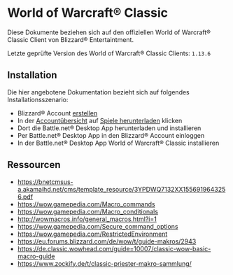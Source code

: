# World of Warcraft® Classic

Diese Dokumente beziehen sich auf den offiziellen World of Warcraft® Classic Client von Blizzard® Entertaintment.

Letzte geprüfte Version des World of Warcraft® Classic Clients: `1.13.6`

## Installation

Die hier angebotene Dokumentation bezieht sich auf folgendes Installationsszenario:

* Blizzard® Account [erstellen](https://eu.battle.net/login/de/)
* In der [Accountübersicht](https://account.blizzard.com/overview) auf [Spiele herunterladen](https://www.blizzard.com/de-de/download/) klicken
*  Dort die Battle.net® Desktop App herunterladen und installieren
* Per Battle.net® Desktop App in den Blizzard® Account einloggen
* In der Battle.net® Desktop App World of Warcraft® Classic installieren

## Ressourcen

* https://bnetcmsus-a.akamaihd.net/cms/template_resource/3YPDWQ7132XX1556919643256.pdf
* https://wow.gamepedia.com/Macro_commands
* https://wow.gamepedia.com/Macro_conditionals
* http://wowmacros.info/general_macros.html?i=1
* https://wow.gamepedia.com/Secure_command_options
* https://wow.gamepedia.com/RestrictedEnvironment
* https://eu.forums.blizzard.com/de/wow/t/guide-makros/2943
* https://de.classic.wowhead.com/guide=10007/classic-wow-basic-macro-guide
* https://www.zockify.de/t/classic-priester-makro-sammlung/
